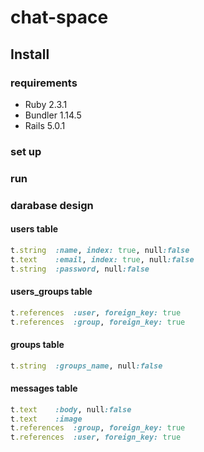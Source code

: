 # chat-space 

## Install 

### requirements 

- Ruby 2.3.1
- Bundler 1.14.5
- Rails 5.0.1

### set up 

### run 

### darabase design 

#### users table

```******_create_users.rb
t.string  :name, index: true, null:false 
t.text    :email, index: true, null:false
t.string  :password, null:false
```
#### users_groups table

```******_create_users_groups.rb
t.references  :user, foreign_key: true
t.references  :group, foreign_key: true
```

#### groups table 

```******_create_groups.rb
t.string  :groups_name, null:false
```

#### messages table 

```******_create_messages.rb
t.text    :body, null:false
t.text    :image
t.references  :group, foreign_key: true
t.references  :user, foreign_key: true
```

